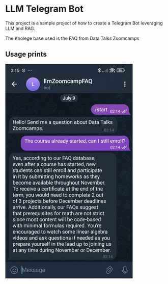 # LLM Telegram Bot

This project is a sample project of how to create a Telegram Bot leveraging LLM and RAG.

The Knolege base used is the FAQ from Data Talks Zoomcamps

## Usage prints

<img src=".attachments/ZoomCampFAQ-firstiteration.png" width="400">